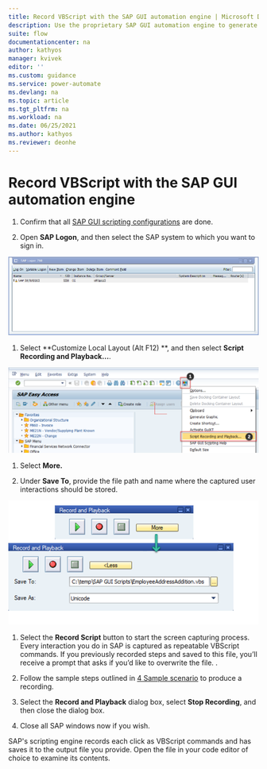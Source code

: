 ```yaml
---
title: Record VBScript with the SAP GUI automation engine | Microsoft Docs
description: Use the proprietary SAP GUI automation engine to generate VBScript output from recorded user interactions.
suite: flow
documentationcenter: na
author: kathyos
manager: kvivek
editor: ''
ms.custom: guidance
ms.service: power-automate
ms.devlang: na
ms.topic: article
ms.tgt_pltfrm: na
ms.workload: na
ms.date: 06/25/2021
ms.author: kathyos
ms.reviewer: deonhe
---
```


# Record VBScript with the SAP GUI automation engine

1.  Confirm that all [SAP GUI scripting configurations](#sap-gui-scripting-configurations) are done.

1.  Open **SAP Logon**, and then select the SAP system to which you want to sign in.

   ![Screenshot of SAP Login 760 ](media/SAP-login-760.png)

1.  Select **Customize Local Layout (Alt F12) **, and then select **Script Recording and Playback…**.

   ![Screenshot of the SAP Easy Access system ](media/SAP-easy-access-system.png)

1.  Select **More.**

1.  Under **Save To**, provide the file path and name where the captured user interactions should be stored.

   ![Screenshot of saving the recording file in the Record and Playback dialog box ](media/saving-recording-file.png)

1.  Select the **Record Script** button to start the screen capturing process. 
   Every interaction you do in SAP is captured as repeatable VBScript commands. If you previously recorded steps and saved to this file, you’ll receive a prompt that asks if you’d like to overwrite the file. .

1.  Follow the sample steps outlined in [4 Sample scenario](#_Sample_SAP_scenario) to produce a recording.

1.  Select the **Record and Playback** dialog box, select **Stop Recording**, and then close the dialog box.

1.  Close all SAP windows now if you wish.

SAP's scripting engine records each click as VBScript commands and has saves it to the output file you provide. Open the file in your code editor of choice to examine its contents.

